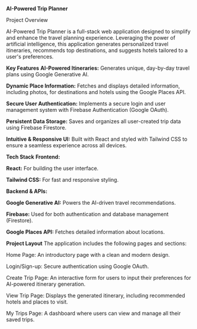 **AI-Powered Trip Planner**

Project Overview

AI-Powered Trip Planner is a full-stack web application designed to simplify and enhance the travel planning experience. Leveraging the power of artificial intelligence, this application generates personalized travel itineraries, recommends top destinations, and suggests hotels tailored to a user's preferences.

**Key Features**
**AI-Powered Itineraries:** Generates unique, day-by-day travel plans using Google Generative AI.

**Dynamic Place Information:** Fetches and displays detailed information, including photos, for destinations and hotels using the Google Places API.

**Secure User Authentication:** Implements a secure login and user management system with Firebase Authentication (Google OAuth).

**Persistent Data Storage:** Saves and organizes all user-created trip data using Firebase Firestore.

**Intuitive & Responsive UI:** Built with React and styled with Tailwind CSS to ensure a seamless experience across all devices.

**Tech Stack**
**Frontend:**

**React:** For building the user interface.

**Tailwind CSS:** For fast and responsive styling.

**Backend & APIs:**

**Google Generative AI:** Powers the AI-driven travel recommendations.

**Firebase:** Used for both authentication and database management (Firestore).

**Google Places API:** Fetches detailed information about locations.

**Project Layout**
The application includes the following pages and sections:

Home Page: An introductory page with a clean and modern design.

Login/Sign-up: Secure authentication using Google OAuth.

Create Trip Page: An interactive form for users to input their preferences for AI-powered itinerary generation.

View Trip Page: Displays the generated itinerary, including recommended hotels and places to visit.

My Trips Page: A dashboard where users can view and manage all their saved trips.

